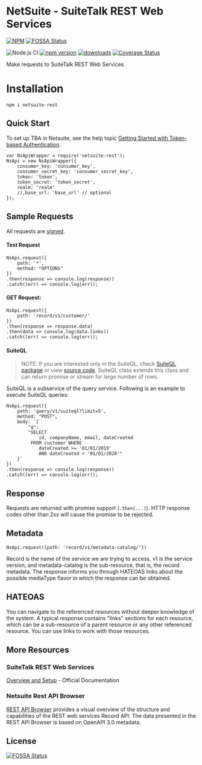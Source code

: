 # NetSuite - SuiteTalk REST Web Services

[![NPM](https://nodei.co/npm/netsuite-rest.png)](https://www.npmjs.com/package/netsuite-rest)
[![FOSSA Status](https://app.fossa.com/api/projects/git%2Bgithub.com%2Fehmad11%2Fnetsuite-rest.svg?type=shield)](https://app.fossa.com/projects/git%2Bgithub.com%2Fehmad11%2Fnetsuite-rest?ref=badge_shield)

![Node.js CI](https://github.com/ehmad11/netsuite-rest/workflows/Node.js%20CI/badge.svg?branch=master) [![npm version](https://badge.fury.io/js/netsuite-rest.svg)](https://www.npmjs.com/package/netsuite-rest) [![downloads](https://img.shields.io/npm/dm/netsuite-rest.svg)](https://www.npmjs.com/package/netsuite-rest) [![Coverage Status](https://coveralls.io/repos/github/ehmad11/netsuite-rest/badge.svg?branch=master)](https://coveralls.io/github/ehmad11/netsuite-rest?branch=master)

Make requests to SuiteTalk REST Web Services

# Installation

    npm i netsuite-rest

## Quick Start

To set up TBA in Netsuite, see the help topic [Getting Started with Token-based Authentication](https://system.netsuite.com/app/help/helpcenter.nl?fid=section_4247337262.html).

    var NsApiWrapper = require('netsuite-rest');
    NsApi = new NsApiWrapper({
    	consumer_key: 'consumer_key',
    	consumer_secret_key: 'consumer_secret_key',
    	token: 'token',
    	token_secret: 'token_secret',
    	realm: 'realm'
    	//,base_url: 'base_url' // optional
    });

## Sample Requests

All requests are [signed](https://system.netsuite.com/app/help/helpcenter.nl?fid=section_1534941088.html).

#### Test Request

    NsApi.request({
        path: '*',
        method: "OPTIONS"
    })
    .then(response => console.log(response))
    .catch((err) => console.log(err));

#### GET Request:

    NsApi.request({
        path: 'record/v1/customer/'
    })
    .then(response => response.data)
    .then(data => console.log(data.links))
    .catch((err) => console.log(err));

#### SuiteQL

> NOTE: If you are interested only in the SuiteQL, check [SuiteQL package](https://www.npmjs.com/package/suiteql) or view [source code](https://github.com/ehmad11/suiteql). SuiteQL class extends this class and can return promise or stream for large number of rows.

SuiteQL is a subservice of the query service. Following is an example to execute SuiteQL queries:

    NsApi.request({
        path: 'query/v1/suiteql?limit=5',
        method: "POST",
        body: `{
    		"q":
    		"SELECT
    			id, companyName, email, dateCreated
             FROM customer WHERE
                dateCreated >= '01/01/2019'
               	AND dateCreated < '01/01/2020'"
    	}`
    })
    .then(response => console.log(response))
    .catch((err) => console.log(err));

## Response

Requests are returned with promise support (`.then(...)`). HTTP response codes other than 2xx will cause the promise to be rejected.

## Metadata

    NsApi.request({path: 'record/v1/metadata-catalog/'})

Record is the name of the service we are trying to access, v1 is the service version, and metadata-catalog is the sub-resource, that is, the record metadata. The response informs you through HATEOAS links about the possible mediaType flavor in which the response can be obtained.

## HATEOAS

You can navigate to the referenced resources without deeper knowledge of the system. A typical response contains "links" sections for each resource, which can be a sub-resource of a parent resource or any other referenced resource. You can use links to work with those resources.

## More Resources

### SuiteTalk REST Web Services

[Overview and Setup](https://docs.oracle.com/en/cloud/saas/netsuite/ns-online-help/chapter_1540391670.html) - Official Documentation

### Netsuite Rest API Browser

[REST API Browser](https://system.netsuite.com/help/helpcenter/en_US/APIs/REST_API_Browser/record/v1/2021.2/index.html) provides a visual overview of the structure and capabilities of the REST web services Record API. The data presented in the REST API Browser is based on OpenAPI 3.0 metadata.

## License
[![FOSSA Status](https://app.fossa.com/api/projects/git%2Bgithub.com%2Fehmad11%2Fnetsuite-rest.svg?type=large)](https://app.fossa.com/projects/git%2Bgithub.com%2Fehmad11%2Fnetsuite-rest?ref=badge_large)